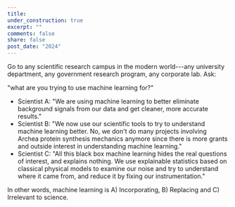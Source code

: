 ```yaml
---
title: 
under_construction: true
excerpt: ""
comments: false
share: false
post_date: "2024"
---
```


Go to any scientific research campus in the modern world---any university department, any government research program, any corporate lab. Ask: 

"what are you trying to use machine learning for?"

* Scientist A: "We are using machine learning to better eliminate background signals from our data and get cleaner, more accurate results."
* Scientist B: "We now use our scientific tools to try to understand machine learning better. No, we don't do many projects involving Archea protein synthesis mechanics anymore since there is more grants and outside interest in understanding machine learning."
* Scientist C: "All this black box machine learning hides the real questions of interest, and explains nothing. We use explainable statistics based on classical physical models to examine our noise and try to understand where it came from, and reduce it by fixing our instrumentation."

In other words, machine learning is A) Incorporating, B) Replacing and C) Irrelevant to science.